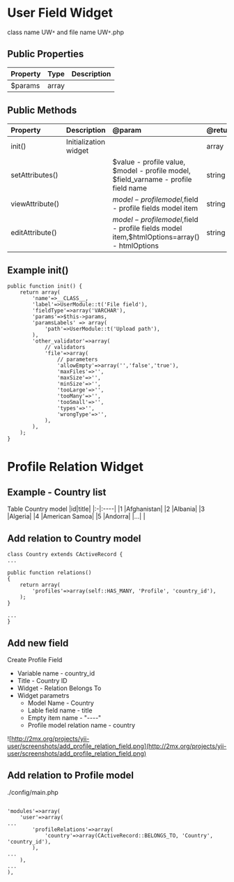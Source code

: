 

# User Field Widget #
class name UW`*` and file name UW`*`.php

## Public Properties ##
|Property|Type|Description|
|:-------|:---|:----------|
|$params|array|  |

## Public Methods ##
|Property|Description|@param|@return|
|:-------|:----------|:-----|:------|
|init()|Initialization widget|  |array|
|setAttributes()|  |$value - profile value, $model - profile model, $field\_varname - profile field name|string|
|viewAttribute()|  |$model - profile model,$field - profile fields model item|string|
|editAttribute()|  |$model - profile model,$field - profile fields model item,$htmlOptions=array() - htmlOptions|string|


## Example init() ##
```
public function init() {
	return array(
		'name'=>__CLASS__,
		'label'=>UserModule::t('File field'),
		'fieldType'=>array('VARCHAR'),
		'params'=>$this->params,
		'paramsLabels' => array(
			'path'=>UserModule::t('Upload path'),
		),
		'other_validator'=>array(
			// validators
			'file'=>array(
				// parameters
				'allowEmpty'=>array('','false','true'),
				'maxFiles'=>'',
				'maxSize'=>'',
				'minSize'=>'',
				'tooLarge'=>'',
				'tooMany'=>'',
				'tooSmall'=>'',
				'types'=>'',
				'wrongType'=>'',
			),
		),
	);
}
```

# Profile Relation Widget #
## Example - Country list ##

Table Country model
|id|title|
|:-|:----|
|1 |Afghanistan|
|2 |Albania|
|3 |Algeria|
|4 |American Samoa|
|5 |Andorra|
|...| |

## Add relation to Country model ##
```
class Country extends CActiveRecord {
...

public function relations()
{
	return array(
		'profiles'=>array(self::HAS_MANY, 'Profile', 'country_id'),
	);
}

...
}
```

## Add new field ##
Create Profile Field
  * Variable name - country\_id
  * Title - Country ID
  * Widget - Relation Belongs To
  * Widget parametrs
    * Model Name - Country
    * Lable field name - title
    * Empty item name - "----"
    * Profile model relation name - country

![http://2mx.org/projects/yii-user/screenshots/add_profile_relation_field.png](http://2mx.org/projects/yii-user/screenshots/add_profile_relation_field.png)

## Add relation to Profile model ##
./config/main.php
```

'modules'=>array(
	'user'=>array(
...
		'profileRelations'=>array(
			'country'=>array(CActiveRecord::BELONGS_TO, 'Country', 'country_id'),
		),
...
	),
...
),
```